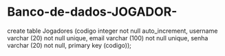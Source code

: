 # Banco-de-dados-JOGADOR-


create table Jogadores (codigo integer not null auto_increment, 
username varchar (20) not null unique, email varchar (100) not null unique, senha varchar (20) not null, primary key (codigo));
